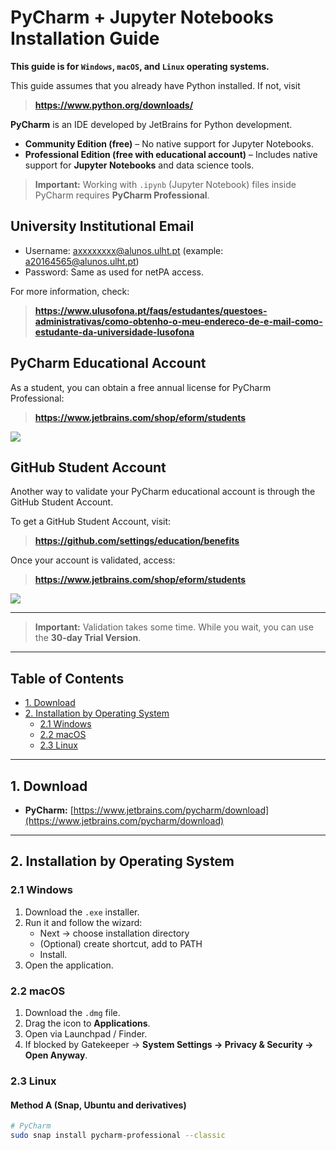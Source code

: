 # PyCharm + Jupyter Notebooks Installation Guide

**This guide is for `Windows`, `macOS`, and `Linux` operating systems.**

This guide assumes that you already have Python installed. If not, visit  
> **https://www.python.org/downloads/**

**PyCharm** is an IDE developed by JetBrains for Python development.
- **Community Edition (free)** – No native support for Jupyter Notebooks.
- **Professional Edition (free with educational account)** – Includes native support for **Jupyter Notebooks** and data science tools.

> **Important:** Working with `.ipynb` (Jupyter Notebook) files inside PyCharm requires **PyCharm Professional**.

## University Institutional Email

- Username: axxxxxxxx@alunos.ulht.pt (example: a20164565@alunos.ulht.pt)
- Password: Same as used for netPA access.

For more information, check:
> **https://www.ulusofona.pt/faqs/estudantes/questoes-administrativas/como-obtenho-o-meu-endereco-de-e-mail-como-estudante-da-universidade-lusofona**

## PyCharm Educational Account

As a student, you can obtain a free annual license for PyCharm Professional:
> **https://www.jetbrains.com/shop/eform/students**

![](https://github.com/tgvp/Data-Science/blob/main/img/jetbrains_email.png)

## GitHub Student Account

Another way to validate your PyCharm educational account is through the GitHub Student Account.

To get a GitHub Student Account, visit:
> **https://github.com/settings/education/benefits**

Once your account is validated, access:
> **https://www.jetbrains.com/shop/eform/students**

![](https://github.com/tgvp/Data-Science/blob/main/img/jetbrains_github_validation.png)

---

> **Important:** Validation takes some time. While you wait, you can use the **30-day Trial Version**.

---

## Table of Contents
- [1. Download](#1-download)
- [2. Installation by Operating System](#2-installation-by-operating-system)
  - [2.1 Windows](#21-windows)
  - [2.2 macOS](#22-macos)
  - [2.3 Linux](#23-linux)

---

## 1. Download

- **PyCharm:** [https://www.jetbrains.com/pycharm/download](https://www.jetbrains.com/pycharm/download)  
---

## 2. Installation by Operating System

### 2.1 Windows
1. Download the `.exe` installer.
2. Run it and follow the wizard:
   - Next → choose installation directory
   - (Optional) create shortcut, add to PATH
   - Install.
3. Open the application.

### 2.2 macOS
1. Download the `.dmg` file.
2. Drag the icon to **Applications**.
3. Open via Launchpad / Finder.
4. If blocked by Gatekeeper → **System Settings → Privacy & Security → Open Anyway**.

### 2.3 Linux
#### Method A (Snap, Ubuntu and derivatives)
```bash
# PyCharm
sudo snap install pycharm-professional --classic
